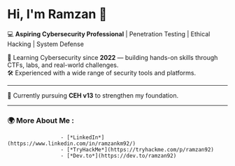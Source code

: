 # Hi, I'm **Ramzan** 👋  

💻 **Aspiring Cybersecurity Professional** | Penetration Testing | Ethical Hacking | System Defense  

🔐 Learning Cybersecurity since **2022** — building hands-on skills through CTFs, labs, and real-world challenges.  
🛠️ Experienced with a wide range of security tools and platforms.  

---

🎯 Currently pursuing **CEH v13** to strengthen my foundation.  

---
### 🌍 More About Me :  
                     - [*LinkedIn*](https://www.linkedin.com/in/ramzankm92/)  
                     - [*TryHackMe*](https://tryhackme.com/p/ramzan92)  
                     - [*Dev.to*](https://dev.to/ramzan92)  

